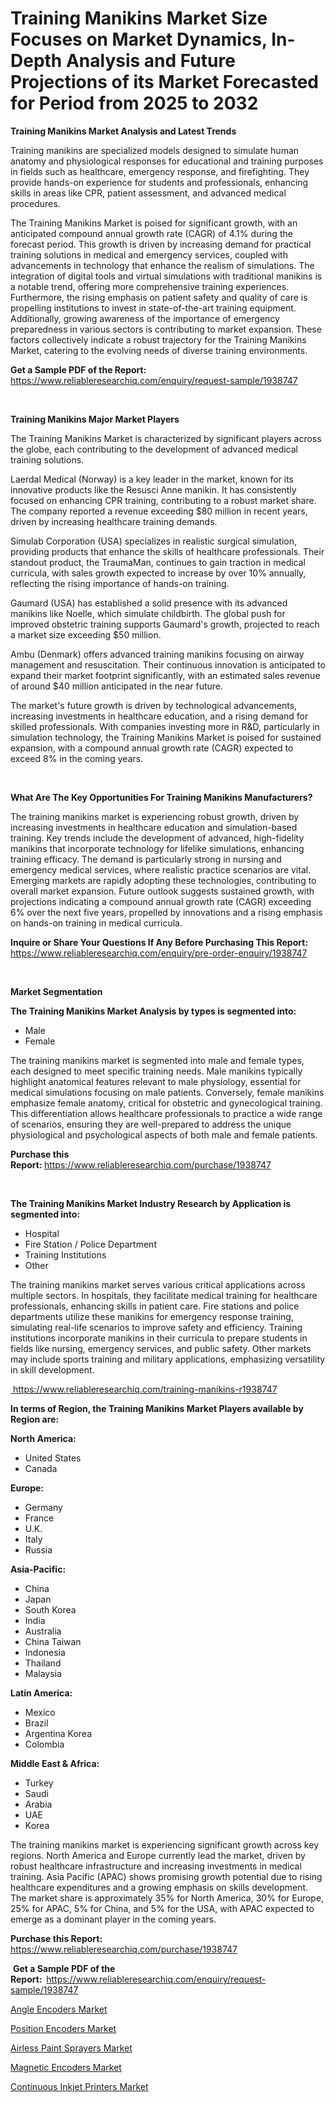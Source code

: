 <p><h1>Training Manikins Market Size Focuses on Market Dynamics, In-Depth Analysis and Future Projections of its Market Forecasted for Period from 2025 to 2032</h1></p><p><strong>Training Manikins Market Analysis and Latest Trends</strong></p>
<p><p>Training manikins are specialized models designed to simulate human anatomy and physiological responses for educational and training purposes in fields such as healthcare, emergency response, and firefighting. They provide hands-on experience for students and professionals, enhancing skills in areas like CPR, patient assessment, and advanced medical procedures.</p><p>The Training Manikins Market is poised for significant growth, with an anticipated compound annual growth rate (CAGR) of 4.1% during the forecast period. This growth is driven by increasing demand for practical training solutions in medical and emergency services, coupled with advancements in technology that enhance the realism of simulations. The integration of digital tools and virtual simulations with traditional manikins is a notable trend, offering more comprehensive training experiences. Furthermore, the rising emphasis on patient safety and quality of care is propelling institutions to invest in state-of-the-art training equipment. Additionally, growing awareness of the importance of emergency preparedness in various sectors is contributing to market expansion. These factors collectively indicate a robust trajectory for the Training Manikins Market, catering to the evolving needs of diverse training environments.</p></p>
<p><strong>Get a Sample PDF of the Report:&nbsp;</strong> <a href="https://www.reliableresearchiq.com/enquiry/request-sample/1938747?utm_campaign=1141&utm_medium=2&utm_source=Github&utm_content=ia&utm_term=23022025&utm_id=training-manikins">https://www.reliableresearchiq.com/enquiry/request-sample/1938747</a></p>
<p>&nbsp;</p>
<p><strong>Training Manikins Major Market Players</strong></p>
<p><p>The Training Manikins Market is characterized by significant players across the globe, each contributing to the development of advanced medical training solutions.</p><p>Laerdal Medical (Norway) is a key leader in the market, known for its innovative products like the Resusci Anne manikin. It has consistently focused on enhancing CPR training, contributing to a robust market share. The company reported a revenue exceeding $80 million in recent years, driven by increasing healthcare training demands.</p><p>Simulab Corporation (USA) specializes in realistic surgical simulation, providing products that enhance the skills of healthcare professionals. Their standout product, the TraumaMan, continues to gain traction in medical curricula, with sales growth expected to increase by over 10% annually, reflecting the rising importance of hands-on training.</p><p>Gaumard (USA) has established a solid presence with its advanced manikins like Noelle, which simulate childbirth. The global push for improved obstetric training supports Gaumard's growth, projected to reach a market size exceeding $50 million.</p><p>Ambu (Denmark) offers advanced training manikins focusing on airway management and resuscitation. Their continuous innovation is anticipated to expand their market footprint significantly, with an estimated sales revenue of around $40 million anticipated in the near future.</p><p>The market's future growth is driven by technological advancements, increasing investments in healthcare education, and a rising demand for skilled professionals. With companies investing more in R&D, particularly in simulation technology, the Training Manikins Market is poised for sustained expansion, with a compound annual growth rate (CAGR) expected to exceed 8% in the coming years.</p></p>
<p>&nbsp;</p>
<p><strong>What Are The Key Opportunities For Training Manikins Manufacturers?</strong></p>
<p><p>The training manikins market is experiencing robust growth, driven by increasing investments in healthcare education and simulation-based training. Key trends include the development of advanced, high-fidelity manikins that incorporate technology for lifelike simulations, enhancing training efficacy. The demand is particularly strong in nursing and emergency medical services, where realistic practice scenarios are vital. Emerging markets are rapidly adopting these technologies, contributing to overall market expansion. Future outlook suggests sustained growth, with projections indicating a compound annual growth rate (CAGR) exceeding 6% over the next five years, propelled by innovations and a rising emphasis on hands-on training in medical curricula.</p></p>
<p><strong>Inquire or Share Your Questions If Any Before Purchasing This Report:</strong> <a href="https://www.reliableresearchiq.com/enquiry/pre-order-enquiry/1938747?utm_campaign=1141&utm_medium=2&utm_source=Github&utm_content=ia&utm_term=23022025&utm_id=training-manikins">https://www.reliableresearchiq.com/enquiry/pre-order-enquiry/1938747</a></p>
<p>&nbsp;</p>
<p><strong>Market Segmentation</strong></p>
<p><strong>The Training Manikins Market Analysis by types is segmented into:</strong></p>
<p><ul><li>Male</li><li>Female</li></ul></p>
<p><p>The training manikins market is segmented into male and female types, each designed to meet specific training needs. Male manikins typically highlight anatomical features relevant to male physiology, essential for medical simulations focusing on male patients. Conversely, female manikins emphasize female anatomy, critical for obstetric and gynecological training. This differentiation allows healthcare professionals to practice a wide range of scenarios, ensuring they are well-prepared to address the unique physiological and psychological aspects of both male and female patients.</p></p>
<p><strong>Purchase this Report:&nbsp;</strong><a href="https://www.reliableresearchiq.com/purchase/1938747?utm_campaign=1141&utm_medium=2&utm_source=Github&utm_content=ia&utm_term=23022025&utm_id=training-manikins">https://www.reliableresearchiq.com/purchase/1938747</a></p>
<p>&nbsp;</p>
<p><strong>The Training Manikins Market Industry Research by Application is segmented into:</strong></p>
<p><ul><li>Hospital</li><li>Fire Station / Police Department</li><li>Training Institutions</li><li>Other</li></ul></p>
<p><p>The training manikins market serves various critical applications across multiple sectors. In hospitals, they facilitate medical training for healthcare professionals, enhancing skills in patient care. Fire stations and police departments utilize these manikins for emergency response training, simulating real-life scenarios to improve safety and efficiency. Training institutions incorporate manikins in their curricula to prepare students in fields like nursing, emergency services, and public safety. Other markets may include sports training and military applications, emphasizing versatility in skill development.</p></p>
<p><a href="https://www.reliableresearchiq.com/training-manikins-r1938747?utm_campaign=1141&utm_medium=2&utm_source=Github&utm_content=ia&utm_term=23022025&utm_id=training-manikins">&nbsp;https://www.reliableresearchiq.com/training-manikins-r1938747</a></p>
<p><strong>In terms of Region, the Training Manikins Market Players available by Region are:</strong></p>
<p>
    <p> <strong> North America: </strong>
        <ul>
            <li>United States</li>
            <li>Canada</li>
        </ul>
        </p> 
    <p> <strong> Europe: </strong>
        <ul>
            <li>Germany</li>
            <li>France</li>
            <li>U.K.</li>
            <li>Italy</li>
            <li>Russia</li>
        </ul>
        </p> 
    <p> <strong> Asia-Pacific: </strong>
        <ul>
            <li>China</li>
            <li>Japan</li>
            <li>South Korea</li>
            <li>India</li>
            <li>Australia</li>
            <li>China Taiwan</li>
            <li>Indonesia</li>
            <li>Thailand</li>
            <li>Malaysia</li>
        </ul>
        </p> 
    <p> <strong> Latin America: </strong>
        <ul>
            <li>Mexico</li>
            <li>Brazil</li>
            <li>Argentina Korea</li>
            <li>Colombia</li>
        </ul>
        </p> 
    <p> <strong> Middle East & Africa: </strong>
        <ul>
            <li>Turkey</li>
            <li>Saudi</li>
            <li>Arabia</li>
            <li>UAE</li>
            <li>Korea</li>
        </ul>
    </p>
    </p>
<p><p>The training manikins market is experiencing significant growth across key regions. North America and Europe currently lead the market, driven by robust healthcare infrastructure and increasing investments in medical training. Asia Pacific (APAC) shows promising growth potential due to rising healthcare expenditures and a growing emphasis on skills development. The market share is approximately 35% for North America, 30% for Europe, 25% for APAC, 5% for China, and 5% for the USA, with APAC expected to emerge as a dominant player in the coming years.</p></p>
<p><strong>Purchase this Report: </strong><a href="https://www.reliableresearchiq.com/purchase/1938747?utm_campaign=1141&utm_medium=2&utm_source=Github&utm_content=ia&utm_term=23022025&utm_id=training-manikins">https://www.reliableresearchiq.com/purchase/1938747</a></p>
<p>&nbsp;<strong>Get a Sample PDF of the Report:&nbsp;&nbsp;</strong><a href="https://www.reliableresearchiq.com/enquiry/request-sample/1938747?utm_campaign=1141&utm_medium=2&utm_source=Github&utm_content=ia&utm_term=23022025&utm_id=training-manikins">https://www.reliableresearchiq.com/enquiry/request-sample/1938747</a></p>
<p><strong></strong></p>
<p><p><a href="https://github.com/dawudhort/Market-Research-Report-List-1/blob/main/angle-encoders-market.md?utm_campaign=1141&utm_medium=2&utm_source=Github&utm_content=ia&utm_term=23022025&utm_id=training-manikins">Angle Encoders Market</a></p><p><a href="https://github.com/jhoonatsev/Market-Research-Report-List-1/blob/main/position-encoders-market.md?utm_campaign=1141&utm_medium=2&utm_source=Github&utm_content=ia&utm_term=23022025&utm_id=training-manikins">Position Encoders Market</a></p><p><a href="https://github.com/kirstejuvet/Market-Research-Report-List-1/blob/main/airless-paint-sprayers-market.md?utm_campaign=1141&utm_medium=2&utm_source=Github&utm_content=ia&utm_term=23022025&utm_id=training-manikins">Airless Paint Sprayers Market</a></p><p><a href="https://github.com/tommybrionhg/Market-Research-Report-List-1/blob/main/magnetic-encoders-market.md?utm_campaign=1141&utm_medium=2&utm_source=Github&utm_content=ia&utm_term=23022025&utm_id=training-manikins">Magnetic Encoders Market</a></p><p><a href="https://github.com/looseurbenra/Market-Research-Report-List-1/blob/main/continuous-inkjet-printers-market.md?utm_campaign=1141&utm_medium=2&utm_source=Github&utm_content=ia&utm_term=23022025&utm_id=training-manikins">Continuous Inkjet Printers Market</a></p></p>